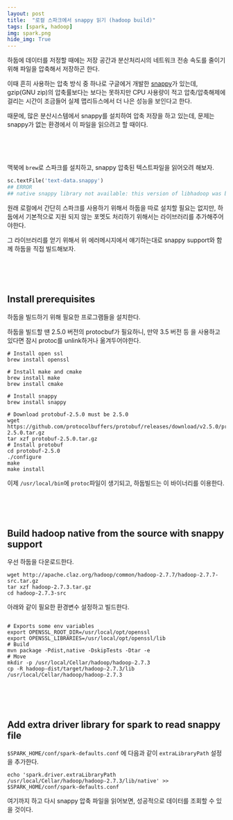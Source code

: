 ```yaml
---
layout: post
title:  "로컬 스파크에서 snappy 읽기 (hadoop build)"
tags: [spark, hadoop]
img: spark.png
hide_img: True
---
```

하둡에 데이터를 저정할 때에는 저장 공간과 분산처리시의 네트워크 전송 속도를 줄이기 위해 파일을 압축해서 저장하곤 한다.

이때 흔히 사용하는 압축 방식 중 하나로 구글에거 개발한 [snappy](https://github.com/google/snappy)가 있는데, gzip(GNU zip)의 압축률보다는 보다는 못하지만 CPU 사용량이 적고 압축/압축해제에 걸리는 시간이 조금들어 실제 맵리듀스에서 더 나은 성능을 보인다고 한다.

때문에, 많은 분산시스템에서 snappy를 설치하여 압축 저장을 하고 있는데, 문제는 snappy가 없는 환경에서 이 파일을 읽으려고 할 때이다.

<br/>

<br/>

<br/>


맥북에 `brew`로 스파크를 설치하고, snappy 압축된 텍스트파일을 읽어오려 해보자.

```python
sc.textFile('text-data.snappy')
## ERROR
## native snappy library not available: this version of libhadoop was built without snappy support.
```

원래 로컬에서 간단히 스파크를 사용하기 위해서 하둡을 따로 설치할 필요는 없지만, 하둡에서 기본적으로 지원 되지 않는 포멧도 처리하기 위해서는 라이브러리를 추가해주어야한다.

그 라이브러리를 얻기 위해서 위 에러메시지에서 얘기하는대로 snappy support와 함께 하둡을 직접 빌드해보자.

<br/>

<br/>

<br/>

## Install prerequisites

하둡을 빌드하기 위해 필요한 프로그램들을 설치한다.

하둡을 빌드할 땐 2.5.0 버전의 protocbuf가 필요하니, 만약 3.5 버전 등 을 사용하고 있다면 잠시 protoc를 unlink하거나 옮겨두어야한다.

```shell
# Install open ssl
brew install openssl

# Install make and cmake
brew install make
brew install cmake

# Install snappy
brew install snappy

# Download protobuf-2.5.0 must be 2.5.0
wget https://github.com/protocolbuffers/protobuf/releases/download/v2.5.0/protobuf-2.5.0.tar.gz
tar xzf protobuf-2.5.0.tar.gz
# Install protobuf
cd protobuf-2.5.0
./configure
make
make install
```

이제 `/usr/local/bin`에 `protoc`파일이 생기되고, 하둡빌드는 이 바이너리를 이용한다.

<br/>

<br/>

<br/>

## Build hadoop native from the source with snappy support

우선 하둡을 다운로드한다.

```shell
wget http://apache.claz.org/hadoop/common/hadoop-2.7.7/hadoop-2.7.7-src.tar.gz
tar xzf hadoop-2.7.3.tar.gz
cd hadoop-2.7.3-src
```

아래와 같이 필요한 환경변수 설정하고 빌드한다.

```shell

# Exports some env variables
export OPENSSL_ROOT_DIR=/usr/local/opt/openssl
export OPENSSL_LIBRARIES=/usr/local/opt/openssl/lib
# Build
mvn package -Pdist,native -DskipTests -Dtar -e
# Move
mkdir -p /usr/local/Cellar/hadoop/hadoop-2.7.3
cp -R hadoop-dist/target/hadoop-2.7.3/lib /usr/local/Cellar/hadoop/hadoop-2.7.3
```

<br/>

<br/>

<br/>

## Add extra driver library for spark to read snappy file

`$SPARK_HOME/conf/spark-defaults.conf` 에 다음과 같이 `extraLibraryPath` 설정을 추가한다.

```shell
echo 'spark.driver.extraLibraryPath    /usr/local/Cellar/hadoop/hadoop-2.7.3/lib/native' >> $SPARK_HOME/conf/spark-defaults.conf
```





여기까지 하고 다시 snappy 압축 파일을 읽어보면, 성공적으로 데이터를 조회할 수 있을 것이다.
